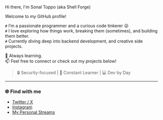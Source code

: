 Hi there, I'm Sonal Toppo (aka Shell Forge)

Welcome to my GitHub profile!

`#` I’m a passionate programmer and a curious code tinkerer 😜  
`#` I love exploring how things work, breaking them (sometimes), and building them better.  
`#` Currently diving deep into backend development, and creative side projects.

🚀 Always learning.  
📫 Feel free to connect or check out my projects below!

> 🔒 Security-focused | 🧠 Constant Learner | 💻 Dev by Day

---

### 🌐 Find with me

- [Twitter / X](https://twitter.com/shellforge)
- [Instagram](https://instagram.com/shellforge7)
- [My Personal Streams](https://youtube.com/@shellforgelive)
